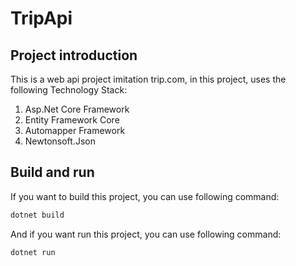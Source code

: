 # TripApi

## Project introduction

This is a web api project imitation trip.com, in this project, uses the following Technology Stack:

1. Asp.Net Core Framework
2. Entity Framework Core
3. Automapper Framework
4. Newtonsoft.Json



## Build and run

If you want to build this project, you can use following command:

```bash
dotnet build
```

And if you want run this project, you can use following command:

```bash
dotnet run
```

